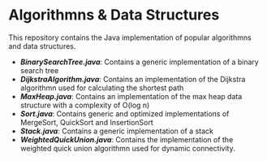 <h1>Algorithmns & Data Structures</h1>
This repository contains the Java implementation of popular algorithmns and data structures.
<ul>
<li><i><strong>BinarySearchTree.java</strong></i>: Contains a generic implementation of a binary search tree</li>
<li><i><strong>DijkstraAlgorithm.java</strong></i>: Contains an implementation of the Dijkstra algorithmn used for calculating the shortest path</li>
<li><i><strong>MaxHeap.java</strong></i>: Contains an implementation of the max heap data structure with a complexity of O(log n)</li>
<li><i><strong>Sort.java</strong></i>: Contains generic and optimized implementations of MergeSort, QuickSort and InsertionSort</li>
<li><i><strong>Stack.java</strong></i>: Contains a generic implementation of a stack</li>
<li><i><strong>WeightedQuickUnion.java</strong></i>: Contains the implementation of the weighted quick union algorithmn used for dynamic connectivity.</li>
</ul>